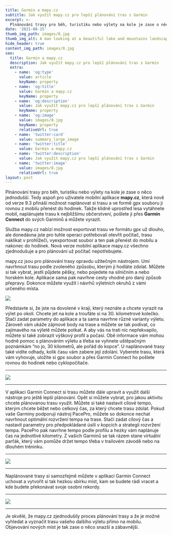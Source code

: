 ```yaml
---
title: Garmin a mapy.cz
subtitle: Jak využít mapy.cz pro lepší plánování tras s Garmin
excerpt: >-
  Plnánování trasy pro běh, turistiku nebo výlety na kole je zase o něco jednodušší. Tedy aspoň pro uživatele mobilní aplikace Mapy.cz, která nově od verze 9.3 přináší možnost naplánovat si trasu a ve formě gpx souboru ji rovnou z mobilu přenést do hodinek. Takže klidně uprostřed lesa vytáhnete mobil, naplánujete trasu k nejbližšímu občerstvení, pošlete ji přes Garmin Connect do svých Garminů a můžete vyrazit.
date: '2021-08-15'
thumb_img_path: images/8.jpg
thumb_img_alt: A man looking at a beautiful lake and mountains landscape in Switzerland
hide_header: true
content_img_path: images/8.jpg
seo:
  title: Garmin a mapy.cz
  description: Jak využít mapy.cz pro lepší plánování tras s Garmin
  extra:
    - name: 'og:type'
      value: article
      keyName: property
    - name: 'og:title'
      value: Garmin a mapy.cz
      keyName: property
    - name: 'og:description'
      value: Jak využít mapy.cz pro lepší plánování tras s Garmin
      keyName: property
    - name: 'og:image'
      value: images/8.jpg
      keyName: property
      relativeUrl: true
    - name: 'twitter:card'
      value: summary_large_image
    - name: 'twitter:title'
      value: Garmin a mapy.cz
    - name: 'twitter:description'
      value: Jak využít mapy.cz pro lepší plánování tras s Garmin
    - name: 'twitter:image'
      value: images/8.jpg
      relativeUrl: true
layout: post
---
```


Plnánování trasy pro běh, turistiku nebo výlety na kole je zase o něco jednodušší. Tedy aspoň pro uživatele mobilní aplikace **mapy.cz**, která nově od verze 9.3 přináší možnost naplánovat si trasu a ve formě gpx souboru ji rovnou z mobilu přenést do hodinek. Takže klidně uprostřed lesa vytáhnete mobil, naplánujete trasu k nejbližšímu občerstvení, pošlete ji přes **Garmin Connect** do svých Garminů a můžete vyrazit.

Služba mapy.cz nabízí možnost exportovat trasu ve formátu gpx už dlouho, ale donedávna jste pro tuhle operaci potřebovali otevřít počítač, trasu naklikat v prohlížeči, vyexportovat soubor a ten pak přenést do mobilu a nakonec do hodinek. Nová verze mobilní aplikace mapy.cz všechno zjednodušuje a pro plánování už počítač nepotřebujete. 

mapy.cz jsou pro plánování trasy opravdu užitečným nástrojem. Umí navrhnout trasu podle zvoleného způsobu, kterým ji hodláte zdolat. Můžete si tak vybrat, jestli půjdete pěšky, nebo pojedete na silničním a nebo horském kole. Aplikace sama pak navrhne cesty vhodné pro daný způsob přepravy. Dokonce můžete využít i návrhů výletních okruhů z vámi určeného místa.

![](/images/mapy-garmin/6.png)

Představte si, že jste na dovolené v kraji, který neznáte a chcete vyrazit na výlet po okolí. Chcete jet na kole a troufáte si na 30. kilometrové kolečko. Stačí zadat parametry do aplikace a ta sama navrhne různé varianty výletu. Zároveň vám ukáže zájmové body na trase a můžete se tak podívat, co zajímavého na výletě můžete potkat. A aby vás na trati nic nepřekvapilo, můžete si také zobrazit výškový profil a počasí. Obě informace vám mohou hodně pomoc s plánováním výletu a třeba se vyhnete uštěpačným poznámkám “no jo, 30 kilometrů, ale pořád do kopce”.  U naplánované trasy také vidíte odhady, kolik času vám zabere její zdolání. Vyberete trasu, která vám vyhovuje, uložíte si gpx soubor a přes Garmin Connect ho pošlete rovnou do hodinek nebo cyklopočítače.

<hr />

![](/images/mapy-garmin/1.png)

<hr /> 

V aplikaci Garmin Connect si trasu můžete dále upravit a využít další nástroje pro ještě lepší plánování. Opět si můžete vybrat, pro jakou aktivitu chcete plánovanou trasu využít. Můžete si také nastavit cílové tempo, kterým chcete běžet nebo celkový čas, za který chcete trasu zdolat. Pokud vaše Garminy podporují nástroj PacePro, můžete so dokonce nechat navrhnout optimální rozvržení tempa na trase. Stačí zadat cílový čas a nastavit parametry pro předpokládané úsilí v kopcích a strategii rozvržení tempa. PacePro pak navrhne tempo podle profilu a hezky vám naplánuje čas na jednotlivé kilometry. Z vašich Garminů se tak rázem stane virtuální parťák, který vám pomůže držet tempo třeba v trailovém závodě nebo na dlouhém tréninku.
<hr />

![](/images/mapy-garmin/3.png)
<hr />

Naplánované trasy si samozřejmě můžete v aplikaci Garmin Connect uchovat a vytvořit si tak hezkou sbírku míst, kam se budete rádi vracet a kde budete překonávat svoje osobní rekordy. 

<hr />

![](/images/mapy-garmin/5.png)

<hr />

Je skvělé, že mapy.cz zjednodušily proces plánování trasy a že je možné vyhledat a vyznačit trasu vašeho dalšího výletu přímo na mobilu. Objevování nových míst je tak zase o něco snazší a zábavnější. 
